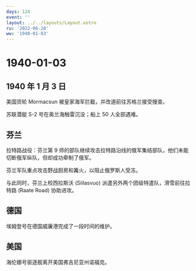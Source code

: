```yaml
---
days: 124
event: ''
layout: ../../layouts/Layout.astro
ru: '2022-06-28'
ww: '1940-01-03'
---
```


# 1940-01-03

## 1940 年 1 月 3 日

美国货轮 Mormacsun 被皇家海军拦截，并改道前往苏格兰接受搜查。

苏联潜艇 S-2 号在奥兰海触雷沉没；船上 50 人全部遇难。

## 芬兰

拉特路战役：芬兰第 9
师的部队继续攻击拉特路沿线的俄军集结部队，他们未能切断俄军纵队，但却成功牵制了俄军。

芬兰军队重点攻击野战厨房和篝火，以阻止俄罗斯人受冻。

与此同时，芬兰上校西拉斯沃 (Siilasvuo)
派遣另外两个团级特遣队，滑雪前往拉特路 (Raate Road) 协助进攻。

## 德国

埃姆登号在德国威廉港完成了一段时间的维护。

## 美国

海伦娜号驱逐舰离开美国弗吉尼亚州诺福克。